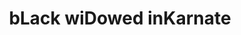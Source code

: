 ---
title: "bLack wiDowed inKarnate"
url: /colorado-springs/black-widowed-inkarnate/
shop: Tattoo
---